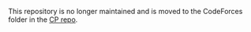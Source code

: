 This repository is no longer maintained and is moved to the CodeForces folder in the [CP repo](https://github.com/GouravKhunger/CP).
